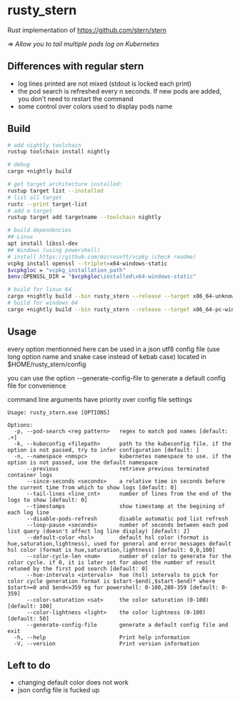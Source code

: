 # rusty_stern

Rust implementation of <https://github.com/stern/stern>

=> _Allow you to tail multiple pods log on Kubernetes_

## Differences with regular stern

- log lines printed are not mixed (stdout is locked each print)
- the pod search is refreshed every n seconds. If new pods are added, you don't need to restart the command
- some control over colors used to display pods name

## Build

```sh
# add nightly toolchain
rustup toolchain install nightly

# debug
cargo +nightly build

# get target architecture installed:
rustup target list --installed
# list all target
rustc --print target-list
# add a target
rustup target add targetname --toolchain nightly

# build dependencies
## Linux
apt install libssl-dev
## Windows (using powershell)
# install https://github.com/microsoft/vcpkg (check readme)
vcpkg install openssl --triplet=x64-windows-static
$vcpkgloc = "vcpkg_installation_path"
$env:OPENSSL_DIR = "$vcpkgloc\installed\x64-windows-static"

# build for linux 64
cargo +nightly build --bin rusty_stern --release --target x86_64-unknown-linux-gnu
# build for windows 64
cargo +nightly build --bin rusty_stern --release --target x86_64-pc-windows-msvc
```

## Usage

every option mentionned here can be used in a json utf8 config file (use long option name and snake case instead of kebab case) located in $HOME/rusty_stern/config

you can use the option --generate-config-file to generate a default config file for convenience

command line arguments have priority over config file settings

```text
Usage: rusty_stern.exe [OPTIONS]

Options:
  -p, --pod-search <reg pattern>   regex to match pod names [default: .+]
  -k, --kubeconfig <filepath>      path to the kubeconfig file. if the option is not passed, try to infer configuration [default: ]
  -n, --namespace <nmspc>          kubernetes namespace to use. if the option is not passed, use the default namespace
      --previous                   retrieve previous terminated container logs
      --since-seconds <seconds>    a relative time in seconds before the current time from which to show logs [default: 0]
      --tail-lines <line_cnt>      number of lines from the end of the logs to show [default: 0]
      --timestamps                 show timestamp at the begining of each log line
      --disable-pods-refresh       disable automatic pod list refresh
      --loop-pause <seconds>       number of seconds between each pod list query (doesn't affect log line display) [default: 2]
      --default-color <hsl>        default hsl color (format is hue,saturation,lightness), used for general and error messages default hsl color (format is hue,saturation,lightness) [default: 0,0,100]
      --color-cycle-len <num>      number of color to generate for the color cycle. if 0, it is later set for about the number of result retuned by the first pod search [default: 0]
      --hue-intervals <intervals>  hue (hsl) intervals to pick for color cycle generation format is $start-$end(,$start-$end)* where $start>=0 and $end<=359 eg for powershell: 0-180,280-359 [default: 0-359]
      --color-saturation <sat>     the color saturation (0-100) [default: 100]
      --color-lightness <light>    the color lightness (0-100) [default: 50]
      --generate-config-file       generate a default config file and exit
  -h, --help                       Print help information
  -V, --version                    Print version information
```

## Left to do

- changing default color does not work
- json config file is fucked up
